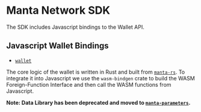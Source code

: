 # Manta Network SDK

The SDK includes Javascript bindings to the Wallet API.

## Javascript Wallet Bindings

- [`wallet`](wallet)

The core logic of the wallet is written in Rust and built from [`manta-rs`](https://github.com/manta-network/manta-rs). To integrate it into Javascript we use the `wasm-bindgen` crate to build the WASM Foreign-Function Interface and then call the WASM functions from Javascript. 

**Note: Data Library has been deprecated and moved to [`manta-parameters`](https://github.com/Manta-Network/manta-rs/tree/main/manta-parameters).**
